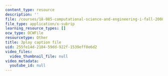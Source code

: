 ```yaml
---
content_type: resource
description: ''
file: /courses/18-085-computational-science-and-engineering-i-fall-2008/255fe14d218459dd922f1539eff0e6d2_wTM4v2gIeqk.vtt
file_type: application/x-subrip
learning_resource_types: []
ocw_type: OCWFile
resourcetype: Other
title: 3play caption file
uid: 255fe14d-2184-59dd-922f-1539eff0e6d2
video_files:
  video_thumbnail_file: null
video_metadata:
  youtube_id: null
---
```

